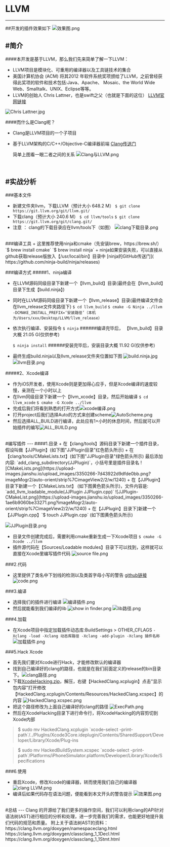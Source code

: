 # LLVM
---
 ##开发的插件效果如下
![效果图.png](https://upload-images.jianshu.io/upload_images/3350266-ced03a5f6e5818e7.png?imageMogr2/auto-orient/strip%7CimageView2/2/w/1240)



#简介
---
####本开发是基于LLVM，那么我们先来简单了解一下LLVM：
+ LLVM项目是模块化、可重用的编译器以及工具链技术的集合
+ 美国计算机协会 (ACM) 将其2012 年软件系统奖项颁给了LLVM，之前曾经获得此奖项的软件和技术包括:Java、Apache、 Mosaic、the World Wide Web、Smalltalk、UNIX、Eclipse等等。
+ LLVM的创始人 Chris Lattner，也是swift之父（也就是下面的这位） 
 [LLVM官网链接](https://llvm.org)

![Chris Lattner.jpg](https://upload-images.jianshu.io/upload_images/3350266-4c3207bd5dfa2746.jpg?imageMogr2/auto-orient/strip%7CimageView2/2/w/1240)
<br>

####而什么是Clang呢？
+ Clang是LLVM项目的一个子项目
+ 基于LLVM架构的C/C++/Objective-C编译器前端
[Clang传送门](http://clang.llvm.org/)

  简单上图看一眼二者之间的关系
![Clang与LLVM.png](https://upload-images.jianshu.io/upload_images/3350266-35568ab560601311.png?imageMogr2/auto-orient/strip%7CimageView2/2/w/1240)
<br>

#实战分析
---
###基本文件
+ 新建文件夹llvm，下载LLVM（预计大小 648.2 M）
`$ git clone https://git.llvm.org/git/llvm.git/`
+ 下载clang（预计大小 240.6 M）
`$ cd llvm/tools`
`$ git clone https://git.llvm.org/git/clang.git/`
+ 注意 ：
clang的下载目录应在llvm/tools下（如图）
![clang下载目录.png](https://upload-images.jianshu.io/upload_images/3350266-e7e42a014a284518.png?imageMogr2/auto-orient/strip%7CimageView2/2/w/1240)
<br>
###编译工具
+ 这里推荐使用ninja和cmake（先安装brew，https://brew.sh/）
`$ brew install cmake`
`$ brew install ninja`
+ ninja如果安装失败，可以直接从github获取release版放入【/usr/local/bin】目录中
[ninja的GitHub传送门]( https://github.com/ninja-build/ninja/releases)

###编译方式
#####1、ninja编译
+ 在LLVM源码同级目录下新建一个【llvm_build】目录(最终会在【llvm_build】目录下生成【build.ninja】)
+ 同时在LLVM源码同级目录下新建一个【llvm_release】目录(最终编译文件会在llvm_release文件夹路径下)
`$ cd llvm_build`
`$ cmake -G Ninja ../llvm -DCMAKE_INSTALL_PREFIX=‘安装路径’（本机为/Users/xxx/Desktop/LLVM/llvm_release）`

+ 依次执行编译、安装指令
`$ ninja` 
  ######编译完毕后， 【llvm_build】目录大概 21.05 G(仅供参考)

  `$ ninja install`
  ######安装完毕后，安装目录大概 11.92 G(仅供参考)

+ 最终生成build.ninja以及llvm_release文件夹位置如下图
![build.ninja.jpg](https://upload-images.jianshu.io/upload_images/3350266-8df6aa029923fdee.jpg?imageMogr2/auto-orient/strip%7CimageView2/2/w/1240)
![llvm目录.png](https://upload-images.jianshu.io/upload_images/3350266-1e4e1e45537e2d32.png?imageMogr2/auto-orient/strip%7CimageView2/2/w/1240)

#####2、Xcode编译
+ 作为iOS开发者，使用Xcode则是更加得心应手，但是Xcode编译的速度较慢，亲测在一个小时以上
+ 在llvm同级目录下新建一个【llvm_xcode】目录，然后开始编译
`$ cd llvm_xcode`
`$ cmake -G Xcode ../llvm`
+ 完成后我们将看到熟悉的打开方式![xcode编译.png](https://upload-images.jianshu.io/upload_images/3350266-458f749ccaa76512.png?imageMogr2/auto-orient/strip%7CimageView2/2/w/1240)
+ 打开project后我们选择Auto的方式来创建scheme![AutoScheme.png](https://upload-images.jianshu.io/upload_images/3350266-48ca5716ceff7961.png?imageMogr2/auto-orient/strip%7CimageView2/2/w/1240)
+ 然后选择ALL_BUILD进行编译，此处应有1+小时的休息时间，然后就可以开始插件的编写![ALL_BUILD.png](https://upload-images.jianshu.io/upload_images/3350266-ceedb81497a84a79.png?imageMogr2/auto-orient/strip%7CimageView2/2/w/1240)

<br>
#编写插件
---
####1.目录
+ 在【clang/tools】源码目录下新建一个插件目录，假设叫做【JJPlugin】(如下图"JJPlugin目录"红色箭头所示)
+ 在【clang/tools/CMakeLists.txt】(如下图"JJPlugin目录"绿色箭头所示) 最后添加内容: `add_clang_subdirectory(JJPlugin)`，小括号里是插件目录名
![CMakeLists.png](https://upload-images.jianshu.io/upload_images/3350266-7d43922d9dfde0bb.png?imageMogr2/auto-orient/strip%7CimageView2/2/w/1240)
+ 在【JJPlugin】目录下新建一个【CMakeLists.txt】 (如下图黄色箭头所示)，文件内容是: `add_llvm_loadable_module(JJPlugin JJPlugin.cpp)`
![JJPlugin-CMakeList.png](https://upload-images.jianshu.io/upload_images/3350266-1ae6b9060be33271.png?imageMogr2/auto-orient/strip%7CimageView2/2/w/1240)
+ 在【JJPlugin】目录下]新建一个【JJPlugin.cpp】`$ touch JJPlugin.cpp` (如下图黄色箭头所示)

![JJPlugin目录.png](https://upload-images.jianshu.io/upload_images/3350266-d8baa1050085a612.png?imageMogr2/auto-orient/strip%7CimageView2/2/w/1240)

+ 目录文件创建完成后，需要利用cmake重新生成一下Xcode项目
`$ cmake -G Xcode ../llvm`
+ 插件源代码在【Sources/Loadable modules】目录下可以找到，这样就可以直接在Xcode里编写插件代码
![source file.png](https://upload-images.jianshu.io/upload_images/3350266-fe863c513579d96b.png?imageMogr2/auto-orient/strip%7CimageView2/2/w/1240)

###2.代码
+ 这里提供了类名中下划线的检测以及类首字母小写的警告
[github链接](https://github.com/Guwudao/LLVM)
![code.png](https://upload-images.jianshu.io/upload_images/3350266-a5688734533fb4ba.png?imageMogr2/auto-orient/strip%7CimageView2/2/w/1240)

###3.编译
+ 选择我们的插件进行编译
![编译插件.png](https://upload-images.jianshu.io/upload_images/3350266-039188995eb1a2c9.png?imageMogr2/auto-orient/strip%7CimageView2/2/w/1240)
+ 然后就能看到我们编译的lib
![show in finder.png](https://upload-images.jianshu.io/upload_images/3350266-fdbae2ffb96e551a.png?imageMogr2/auto-orient/strip%7CimageView2/2/w/1240)
![lib路径.png](https://upload-images.jianshu.io/upload_images/3350266-ff2589de9dadccfc.png?imageMogr2/auto-orient/strip%7CimageView2/2/w/1240)

###4.加载
+ 在Xcode项目中指定加载插件动态库:BuildSettings > OTHER_CFLAGS
`-Xclang -load -Xclang 动态库路径 -Xclang -add-plugin -Xclang 插件名称`
![加载插件.png](https://upload-images.jianshu.io/upload_images/3350266-00324371cd12dd84.png?imageMogr2/auto-orient/strip%7CimageView2/2/w/1240)

###5.Hack Xcode
+ 首先我们要对Xcode进行Hack，才能修改默认的编译器
+ 找到自己编译好的clang的路径，也就是在我们前面定义的release的bin目录下。![clang路径.png](https://upload-images.jianshu.io/upload_images/3350266-3cc0457f6f7657cb.png?imageMogr2/auto-orient/strip%7CimageView2/2/w/1240)
+ 下载[XcodeHacking.zip](https://pan.baidu.com/s/1V6XQSoRwWzRimLZKXFYKEw)，解压，右键【HackedClang.xcplugin】点击"显示包内容"打开修改【HackedClang.xcplugin/Contents/Resources/HackedClang.xcspec】的内容
![HackedClang.xcspec.png](https://upload-images.jianshu.io/upload_images/3350266-1fb95e40becf9790.png?imageMogr2/auto-orient/strip%7CimageView2/2/w/1240)
+ 把这个路径修改为上面自己编译好的clang的路径
![ExecPath.png](https://upload-images.jianshu.io/upload_images/3350266-abb6e9d8796b687a.png?imageMogr2/auto-orient/strip%7CimageView2/2/w/1240)
+ 然后在XcodeHacking目录下进行命令行，将XcodeHacking的内容剪切到Xcode内部
>$ sudo mv HackedClang.xcplugin \`xcode-select -print-
path`/../PlugIns/Xcode3Core.ideplugin/Contents/SharedSupport/Developer/Library/Xcode/Plug-ins

>$ sudo mv HackedBuildSystem.xcspec \`xcode-select -print- path`/Platforms/iPhoneSimulator.platform/Developer/Library/Xcode/Specifications

###6.使用
+ 重启Xcode，修改Xcode的编译器，转而使用我们自己的编译器
![clang LLVM.png](https://upload-images.jianshu.io/upload_images/3350266-7f15688d6e926455.png?imageMogr2/auto-orient/strip%7CimageView2/2/w/1240)
+ 编译后如果代码存在语法问题，便能看到本文开头的警告提示
![效果图.png](https://upload-images.jianshu.io/upload_images/3350266-3ea7eb7625b7defb.png?imageMogr2/auto-orient/strip%7CimageView2/2/w/1240)


<br>
#总结
---
Clang 的开源给了我们更多的操作空间，我们可以利用clang的API针对语法树(AST)进行相应的分析和处理，进一步完善我们的需求，也能更好地提升我们代码的规范和质量。
附上关于语法树AST的资料：
https://clang.llvm.org/doxygen/namespaceclang.html
https://clang.llvm.org/doxygen/classclang_1_1Decl.html
https://clang.llvm.org/doxygen/classclang_1_1Stmt.html

